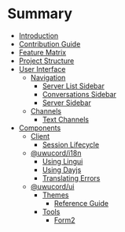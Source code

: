 # Summary

- [Introduction](./hello.md)
- [Contribution Guide](./contribution-guide.md)
- [Feature Matrix](./feature-matrix.md)
- [Project Structure]()
- [User Interface]()
  - [Navigation]()
    - [Server List Sidebar]()
    - [Conversations Sidebar](./user-interface/navigation/conversations.md)
    - [Server Sidebar](./user-interface/navigation/server-sidebar.md)
  - [Channels]()
    - [Text Channels](./user-interface/channels/text-channels.md)
- [Components]()
  - [Client]()
    - [Session Lifecycle](./components/client/session-lifecycle.md)
  - [@uwucord/i18n]()
    - [Using Lingui](./components/i18n/using-lingui.md)
    - [Using Dayjs](./components/i18n/using-dayjs.md)
    - [Translating Errors](./components/i18n/translating-errors.md)
  - [@uwucord/ui]()
    - [Themes]()
      - [Reference Guide](./components/ui/themes/reference.md)
    - [Tools]()
      - [Form2](./components/ui/tools/form2.md)
